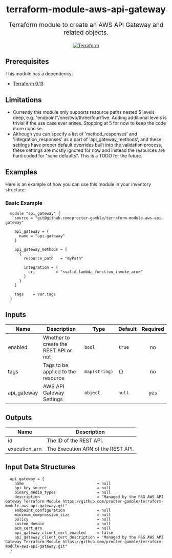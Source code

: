 <h1 align="center">
    terraform-module-aws-api-gateway
</h1>

<p align="center" style="font-size: 1.2rem;"> 
    Terraform module to create an AWS API Gateway and related objects.
</p>

<p align="center">

<a href="https://www.terraform.io">
  <img src="https://img.shields.io/badge/Terraform-v0.13-green" alt="Terraform">
</a>

</p>

## Prerequisites

This module has a dependency: 

- [Terraform 0.13](https://learn.hashicorp.com/terraform/getting-started/install.html)

## Limitations

- Currently this module only supports resource paths nested 5 levels deep, e.g. "endpoint"/one/two/three/four/five.  Adding additional levels is trivial if the use case ever arises.  Stopping at 5 for now to keep the code more concise.
- Although you can specify a list of 'method_responses' and 'integration_responses' as a part of 'api_gateway_methods', and these settings have proper default overrides built into the validation process, these settings are mostly ignored for now and instead the resources are hard coded for "sane defaults".  This is a TODO for the future.

## Examples

Here is an example of how you can use this module in your inventory structure:
### Basic Example
```hcl
  module "api_gateway" {
    source = "git@github.com:procter-gamble/terraform-module-aws-api-gateway"
    
    api_gateway = {
      name = "api-gateway"
    }

    api_gateway_methods = [
      {
        resource_path   = "myPath"

        integration = {
          uri         = "<valid_lambda_function_invoke_arn>"
        }
      }
    ]

    tags    = var.tags
  }
```


## Inputs

| Name | Description | Type | Default | Required |
|------|-------------|------|---------|:--------:|
| enabled | Whether to create the REST API or not | `bool` | `true` | no |
| tags | Tags to be applied to the resource | `map(string)` | `{}` | no |
| api_gateway | AWS API Gateway Settings | `object` | `null` | yes |

## Outputs

| Name | Description |
|------|-------------|
| id | The ID of the REST API. |
| execution_arn | The Execution ARN of the REST API. | 

## Input Data Structures

````
  api_gateway = {
    name                                = null
    api_key_source                      = null
    binary_media_types                  = null
    description                         = "Managed by the P&G AWS API Gateway Terraform Module https://github.com/procter-gamble/terraform-module-aws-api-gateway.git"
    endpoint_configuration              = null
    minimum_compression_size            = null
    policy                              = null
    custom_domain                       = null
    acm_cert_arn                        = null
    api_gateway_client_cert_enabled     = false
    api_gateway_client_cert_description = "Managed by the P&G AWS API Gateway Terraform Module https://github.com/procter-gamble/terraform-module-aws-api-gateway.git"
  }
````